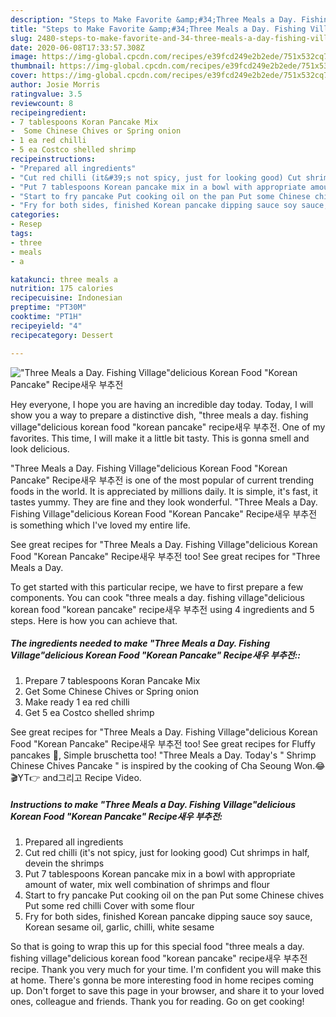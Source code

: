 ```yaml
---
description: "Steps to Make Favorite &amp;#34;Three Meals a Day. Fishing Village&amp;#34;delicious Korean Food &amp;#34;Korean Pancake&amp;#34; Recipe새우 부추전"
title: "Steps to Make Favorite &amp;#34;Three Meals a Day. Fishing Village&amp;#34;delicious Korean Food &amp;#34;Korean Pancake&amp;#34; Recipe새우 부추전"
slug: 2480-steps-to-make-favorite-and-34-three-meals-a-day-fishing-village-and-34-delicious-korean-food-and-34-korean-pancake-and-34-recipe
date: 2020-06-08T17:33:57.308Z
image: https://img-global.cpcdn.com/recipes/e39fcd249e2b2ede/751x532cq70/three-meals-a-day-fishing-villagedelicious-korean-food-korean-pancake-recipe새우-부추전-recipe-main-photo.jpg
thumbnail: https://img-global.cpcdn.com/recipes/e39fcd249e2b2ede/751x532cq70/three-meals-a-day-fishing-villagedelicious-korean-food-korean-pancake-recipe새우-부추전-recipe-main-photo.jpg
cover: https://img-global.cpcdn.com/recipes/e39fcd249e2b2ede/751x532cq70/three-meals-a-day-fishing-villagedelicious-korean-food-korean-pancake-recipe새우-부추전-recipe-main-photo.jpg
author: Josie Morris
ratingvalue: 3.5
reviewcount: 8
recipeingredient:
- 7 tablespoons Koran Pancake Mix
-  Some Chinese Chives or Spring onion
- 1 ea red chilli
- 5 ea Costco shelled shrimp
recipeinstructions:
- "Prepared all ingredients"
- "Cut red chilli (it&#39;s not spicy, just for looking good) Cut shrimps in half, devein the shrimps"
- "Put 7 tablespoons Korean pancake mix in a bowl with appropriate amount of water, mix well combination of shrimps and flour"
- "Start to fry pancake Put cooking oil on the pan Put some Chinese chives Put some red chilli Cover with some flour"
- "Fry for both sides, finished Korean pancake dipping sauce soy sauce, Korean sesame oil, garlic, chilli, white sesame"
categories:
- Resep
tags:
- three
- meals
- a

katakunci: three meals a
nutrition: 175 calories
recipecuisine: Indonesian
preptime: "PT30M"
cooktime: "PT1H"
recipeyield: "4"
recipecategory: Dessert

---
```



![&#34;Three Meals a Day. Fishing Village&#34;delicious Korean Food &#34;Korean Pancake&#34; Recipe새우 부추전](https://img-global.cpcdn.com/recipes/e39fcd249e2b2ede/751x532cq70/three-meals-a-day-fishing-villagedelicious-korean-food-korean-pancake-recipe새우-부추전-recipe-main-photo.jpg)

Hey everyone, I hope you are having an incredible day today. Today, I will show you a way to prepare a distinctive dish, &#34;three meals a day. fishing village&#34;delicious korean food &#34;korean pancake&#34; recipe새우 부추전. One of my favorites. This time, I will make it a little bit tasty. This is gonna smell and look delicious.

&#34;Three Meals a Day. Fishing Village&#34;delicious Korean Food &#34;Korean Pancake&#34; Recipe새우 부추전 is one of the most popular of current trending foods in the world. It is appreciated by millions daily. It is simple, it's fast, it tastes yummy. They are fine and they look wonderful. &#34;Three Meals a Day. Fishing Village&#34;delicious Korean Food &#34;Korean Pancake&#34; Recipe새우 부추전 is something which I've loved my entire life.

See great recipes for &#34;Three Meals a Day. Fishing Village&#34;delicious Korean Food &#34;Korean Pancake&#34; Recipe새우 부추전 too! See great recipes for &#34;Three Meals a Day.


To get started with this particular recipe, we have to first prepare a few components. You can cook &#34;three meals a day. fishing village&#34;delicious korean food &#34;korean pancake&#34; recipe새우 부추전 using 4 ingredients and 5 steps. Here is how you can achieve that.

##### The ingredients needed to make &#34;Three Meals a Day. Fishing Village&#34;delicious Korean Food &#34;Korean Pancake&#34; Recipe새우 부추전::

1. Prepare 7 tablespoons Koran Pancake Mix
1. Get  Some Chinese Chives or Spring onion
1. Make ready 1 ea red chilli
1. Get 5 ea Costco shelled shrimp


See great recipes for &#34;Three Meals a Day. Fishing Village&#34;delicious Korean Food &#34;Korean Pancake&#34; Recipe새우 부추전 too! See great recipes for Fluffy pancakes 🥞, Simple bruschetta too! &#34;Three Meals a Day. Today&#39;s &#34; Shrimp Chinese Chives Pancake &#34; is inspired by the cooking of Cha Seoung Won.😂 🎬YT👉 and그리고 Recipe Video. 

##### Instructions to make &#34;Three Meals a Day. Fishing Village&#34;delicious Korean Food &#34;Korean Pancake&#34; Recipe새우 부추전:

1. Prepared all ingredients
1. Cut red chilli (it&#39;s not spicy, just for looking good)
Cut shrimps in half, devein the shrimps
1. Put 7 tablespoons Korean pancake mix in a bowl with appropriate amount of water, mix well
combination of shrimps and flour
1. Start to fry pancake
Put cooking oil on the pan
Put some Chinese chives
Put some red chilli
Cover with some flour
1. Fry for both sides, finished
Korean pancake dipping sauce
soy sauce, Korean sesame oil, garlic, chilli, white sesame




So that is going to wrap this up for this special food &#34;three meals a day. fishing village&#34;delicious korean food &#34;korean pancake&#34; recipe새우 부추전 recipe. Thank you very much for your time. I'm confident you will make this at home. There's gonna be more interesting food in home recipes coming up. Don't forget to save this page in your browser, and share it to your loved ones, colleague and friends. Thank you for reading. Go on get cooking!
